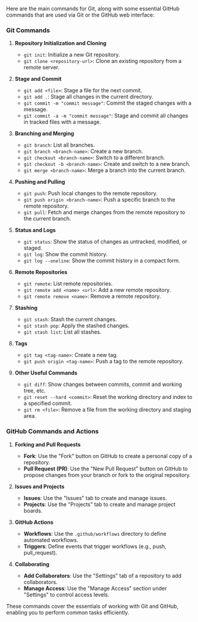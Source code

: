 Here are the main commands for Git, along with some essential GitHub commands that are used via Git or the GitHub web interface:

### Git Commands

1. **Repository Initialization and Cloning**
   - `git init`: Initialize a new Git repository.
   - `git clone <repository-url>`: Clone an existing repository from a remote server.

2. **Stage and Commit**
   - `git add <file>`: Stage a file for the next commit.
   - `git add .`: Stage all changes in the current directory.
   - `git commit -m "commit message"`: Commit the staged changes with a message.
   - `git commit -a -m "commit message"`: Stage and commit all changes in tracked files with a message.

3. **Branching and Merging**
   - `git branch`: List all branches.
   - `git branch <branch-name>`: Create a new branch.
   - `git checkout <branch-name>`: Switch to a different branch.
   - `git checkout -b <branch-name>`: Create and switch to a new branch.
   - `git merge <branch-name>`: Merge a branch into the current branch.

4. **Pushing and Pulling**
   - `git push`: Push local changes to the remote repository.
   - `git push origin <branch-name>`: Push a specific branch to the remote repository.
   - `git pull`: Fetch and merge changes from the remote repository to the current branch.

5. **Status and Logs**
   - `git status`: Show the status of changes as untracked, modified, or staged.
   - `git log`: Show the commit history.
   - `git log --oneline`: Show the commit history in a compact form.

6. **Remote Repositories**
   - `git remote`: List remote repositories.
   - `git remote add <name> <url>`: Add a new remote repository.
   - `git remote remove <name>`: Remove a remote repository.

7. **Stashing**
   - `git stash`: Stash the current changes.
   - `git stash pop`: Apply the stashed changes.
   - `git stash list`: List all stashes.

8. **Tags**
   - `git tag <tag-name>`: Create a new tag.
   - `git push origin <tag-name>`: Push a tag to the remote repository.

9. **Other Useful Commands**
   - `git diff`: Show changes between commits, commit and working tree, etc.
   - `git reset --hard <commit>`: Reset the working directory and index to a specified commit.
   - `git rm <file>`: Remove a file from the working directory and staging area.

### GitHub Commands and Actions

1. **Forking and Pull Requests**
   - **Fork**: Use the "Fork" button on GitHub to create a personal copy of a repository.
   - **Pull Request (PR)**: Use the "New Pull Request" button on GitHub to propose changes from your branch or fork to the original repository.

2. **Issues and Projects**
   - **Issues**: Use the "Issues" tab to create and manage issues.
   - **Projects**: Use the "Projects" tab to create and manage project boards.

3. **GitHub Actions**
   - **Workflows**: Use the `.github/workflows` directory to define automated workflows.
   - **Triggers**: Define events that trigger workflows (e.g., push, pull_request).

4. **Collaborating**
   - **Add Collaborators**: Use the "Settings" tab of a repository to add collaborators.
   - **Manage Access**: Use the "Manage Access" section under "Settings" to control access levels.

These commands cover the essentials of working with Git and GitHub, enabling you to perform common tasks efficiently.

